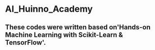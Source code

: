 # AI_Huinno_Academy


## These codes were written based on'Hands-on Machine Learning with Scikit-Learn & TensorFlow'.

